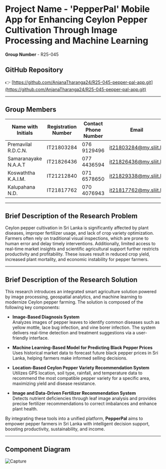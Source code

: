 # Project Name - 'PepperPal'​ Mobile App for Enhancing Ceylon Pepper Cultivation Through Image Processing and Machine Learning  
**Group Number** - R25-045

## GitHub Repository  
👉 [https://github.com/AnjanaTharanga24/R25-045-pepper-pal-app.git](https://github.com/AnjanaTharanga24/R25-045-pepper-pal-app.git)

---

## Group Members

| Name with Initials        | Registration Number | Contact Phone Number | Email                         | Badge   |
|---------------------------|---------------------|----------------------|-------------------------------|---------|
| Premavilal R.D.C.N.       | IT21803284          | 076 9129496          | it21803284@my.sliit.lk        | Leader  |
| Samaranayake N.A.A.T      | IT21826436          | 077 4436594          | it21826436@my.sliit.lk        | Member  |
| Koswaththa K.A.I.M.       | IT21212840          | 071 6578650          | it21829338@my.sliit.lk        | Member  |
| Kalupahana N.D.           | IT21817762          | 070 4076943          | it21817762@my.sliit.lk        | Member  |

---

## Brief Description of the Research Problem

Ceylon pepper cultivation in Sri Lanka is significantly affected by plant diseases, improper fertilizer usage, and lack of crop variety optimization. Farmers often rely on traditional visual inspections, which are prone to human error and delay timely interventions. Additionally, limited access to real-time market insights and scientific agricultural support further restricts productivity and profitability. These issues result in reduced crop yield, increased plant mortality, and economic instability for pepper farmers.

---

## Brief Description of the Research Solution

This research introduces an integrated smart agriculture solution powered by image processing, geospatial analytics, and machine learning to modernize Ceylon pepper farming. The solution is composed of the following key components:

- **Image-Based Diagnosis System**  
  Analyzes images of pepper leaves to identify common diseases such as yellow mottle, lace bug infection, and vine borer infection. The system delivers real-time detection and treatment suggestions via a user-friendly interface.

- **Machine Learning-Based Model for Predicting Black Pepper Prices**  
  Uses historical market data to forecast future black pepper prices in Sri Lanka, helping farmers make informed selling decisions.

- **Location-Based Ceylon Pepper Variety Recommendation System**  
  Utilizes GPS location, soil type, rainfall, and temperature data to recommend the most compatible pepper variety for a specific area, maximizing yield and disease resistance.

- **Image and Data-Driven Fertilizer Recommendation System**  
  Detects nutrient deficiencies through leaf image analysis and provides precise fertilizer recommendations to correct imbalances and enhance plant health.

By integrating these tools into a unified platform, **PepperPal** aims to empower pepper farmers in Sri Lanka with intelligent decision support, boosting productivity, sustainability, and income.

---

## Component Diagram

![Capture](https://github.com/user-attachments/assets/6cf6b0b5-d7fb-4612-bf6b-d8f761434c3f)



